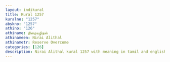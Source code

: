 ```yaml
---
layout: indikural
title: Kural 1257
kuralno: "1257"
abskno: "1257"
athino: "126"
athiname: நிறையழிதல்
athinameen: Nirai Alithal
athinametr: Reserve Overcome
categories: [126]
description: Nirai Alithal kural 1257 with meaning in tamil and english 
---
```


